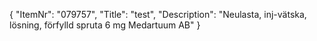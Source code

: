{
  "ItemNr": "079757",
  "Title": "test",
  "Description": "Neulasta, inj-vätska, lösning, förfylld spruta 6 mg Medartuum AB"
}